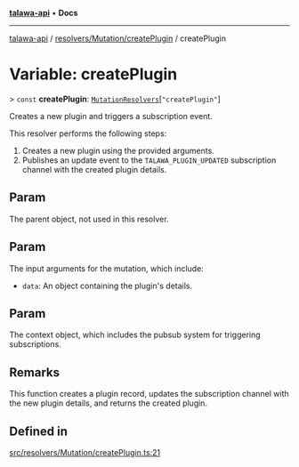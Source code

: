 [**talawa-api**](../../../../README.md) • **Docs**

***

[talawa-api](../../../../modules.md) / [resolvers/Mutation/createPlugin](../README.md) / createPlugin

# Variable: createPlugin

\> `const` **createPlugin**: [`MutationResolvers`](../../../../types/generatedGraphQLTypes/type-aliases/MutationResolvers.md)\[`"createPlugin"`\]

Creates a new plugin and triggers a subscription event.

This resolver performs the following steps:

1. Creates a new plugin using the provided arguments.
2. Publishes an update event to the `TALAWA_PLUGIN_UPDATED` subscription channel with the created plugin details.

## Param

The parent object, not used in this resolver.

## Param

The input arguments for the mutation, which include:
  - `data`: An object containing the plugin's details.

## Param

The context object, which includes the pubsub system for triggering subscriptions.

## Remarks

This function creates a plugin record, updates the subscription channel with the new plugin details, and returns the created plugin.

## Defined in

[src/resolvers/Mutation/createPlugin.ts:21](https://github.com/PalisadoesFoundation/talawa-api/blob/0e711c6a6b57f55ab5776fc9c8edfc5ebc0b3d70/src/resolvers/Mutation/createPlugin.ts#L21)
